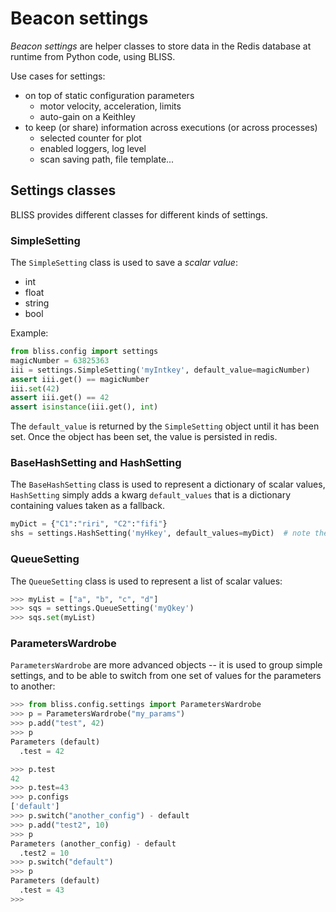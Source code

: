 # Beacon settings

*Beacon settings* are helper classes to store data in the Redis database at
runtime from Python code, using BLISS.

Use cases for settings:

* on top of static configuration parameters
    - motor velocity, acceleration, limits
    - auto-gain on a Keithley
* to keep (or share) information across executions (or across processes)
    - selected counter for plot
    - enabled loggers, log level
    - scan saving path, file template...

## Settings classes

BLISS provides different classes for different kinds of settings.

### SimpleSetting

The `SimpleSetting` class is used to save a *scalar value*:

* int
* float
* string
* bool

Example:

```py
from bliss.config import settings
magicNumber = 63825363
iii = settings.SimpleSetting('myIntkey', default_value=magicNumber)
assert iii.get() == magicNumber
iii.set(42)
assert iii.get() == 42
assert isinstance(iii.get(), int)
```

The `default_value` is returned by the `SimpleSetting` object until it has been
set. Once the object has been set, the value is persisted in redis.

### BaseHashSetting and HashSetting

The `BaseHashSetting` class is used to represent a dictionary of scalar values,
`HashSetting` simply adds a kwarg `default_values` that is a dictionary containing
values taken as a fallback.

```py
myDict = {"C1":"riri", "C2":"fifi"}
shs = settings.HashSetting('myHkey', default_values=myDict)  # note the s :)
```

### QueueSetting

The `QueueSetting` class is used to represent a list of scalar values:

```py
>>> myList = ["a", "b", "c", "d"]
>>> sqs = settings.QueueSetting('myQkey')
>>> sqs.set(myList)
```

### ParametersWardrobe

`ParametersWardrobe` are more advanced objects -- it is used to group
simple settings, and to be able to switch from one set of values for
the parameters to another:

```py
>>> from bliss.config.settings import ParametersWardrobe
>>> p = ParametersWardrobe("my_params")
>>> p.add("test", 42)
>>> p
Parameters (default)
  .test = 42

>>> p.test
42
>>> p.test=43
>>> p.configs
['default']
>>> p.switch("another_config") - default
>>> p.add("test2", 10)
>>> p
Parameters (another_config) - default
  .test2 = 10
>>> p.switch("default")
>>> p
Parameters (default)
  .test = 43
>>>
```
